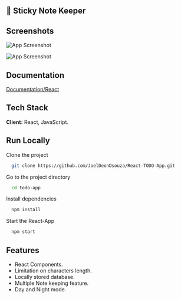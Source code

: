 ## 🚀 Sticky Note Keeper

## Screenshots

![App Screenshot](https://jobelhome.w3spaces.com/Screenshot_2022-04-24_at_14.43.07.png?bypass-cache=04302824)

![App Screenshot](https://jobelhome.w3spaces.com/Screenshot_2022-04-24_at_14.43.11.png?bypass-cache=04309516)

## Documentation

[Documentation/React](https://reactjs.org/)

## Tech Stack

**Client:** React, JavaScript.

## Run Locally

Clone the project

```bash
  git clone https://github.com/JoelDeonDsouza/React-TODO-App.git
```

Go to the project directory

```bash
  cd todo-app
```

Install dependencies

```bash
  npm install
```

Start the React-App

```bash
  npm start
```

## Features

- React Components.
- Limitation on characters length.
- Locally stored database.
- Multiple Note keeping feature.
- Day and Night mode.
